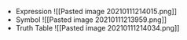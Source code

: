 - Expression
	![[Pasted image 20210111214015.png]]
- Symbol
	![[Pasted image 20210111213959.png]]
- Truth Table
	![[Pasted image 20210111214034.png]]